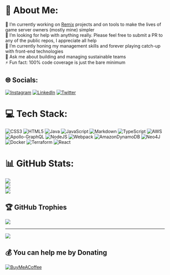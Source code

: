 # 💫 About Me:
🔭 I’m currently working on [Remix](https://remix.run) projects and on tools to make the lives of game server owners (mostly mine) simpler<br>🤝 I’m looking for help with anything really. Please feel free to submit a PR to any of the public repos, I appreciate all help<br>🌱 I’m currently honing my management skills and forever playing catch-up with front-end technologies<br>💬 Ask me about building and managing sustainable teams<br>⚡ Fun fact: 100% code coverage is just the bare minimum


## 🌐 Socials:
[![Instagram](https://img.shields.io/badge/Instagram-%23E4405F.svg?logo=Instagram&logoColor=white)](https://instagram.com/vsbmeza) [![LinkedIn](https://img.shields.io/badge/LinkedIn-%230077B5.svg?logo=linkedin&logoColor=white)](https://linkedin.com/in/vsbmeza) [![Twitter](https://img.shields.io/badge/Twitter-%231DA1F2.svg?logo=Twitter&logoColor=white)](https://twitter.com/vsbmeza) 

# 💻 Tech Stack:
![CSS3](https://img.shields.io/badge/css3-%231572B6.svg?style=for-the-badge&logo=css3&logoColor=white) ![HTML5](https://img.shields.io/badge/html5-%23E34F26.svg?style=for-the-badge&logo=html5&logoColor=white) ![Java](https://img.shields.io/badge/java-%23ED8B00.svg?style=for-the-badge&logo=java&logoColor=white) ![JavaScript](https://img.shields.io/badge/javascript-%23323330.svg?style=for-the-badge&logo=javascript&logoColor=%23F7DF1E) ![Markdown](https://img.shields.io/badge/markdown-%23000000.svg?style=for-the-badge&logo=markdown&logoColor=white) ![TypeScript](https://img.shields.io/badge/typescript-%23007ACC.svg?style=for-the-badge&logo=typescript&logoColor=white) ![AWS](https://img.shields.io/badge/AWS-%23FF9900.svg?style=for-the-badge&logo=amazon-aws&logoColor=white) ![Apollo-GraphQL](https://img.shields.io/badge/-ApolloGraphQL-311C87?style=for-the-badge&logo=apollo-graphql) ![NodeJS](https://img.shields.io/badge/node.js-6DA55F?style=for-the-badge&logo=node.js&logoColor=white) ![Webpack](https://img.shields.io/badge/webpack-%238DD6F9.svg?style=for-the-badge&logo=webpack&logoColor=black) ![AmazonDynamoDB](https://img.shields.io/badge/Amazon%20DynamoDB-4053D6?style=for-the-badge&logo=Amazon%20DynamoDB&logoColor=white) 	![Neo4J](https://img.shields.io/badge/Neo4j-008CC1?style=for-the-badge&logo=neo4j&logoColor=white) ![Docker](https://img.shields.io/badge/docker-%230db7ed.svg?style=for-the-badge&logo=docker&logoColor=white) ![Terraform](https://img.shields.io/badge/terraform-%235835CC.svg?style=for-the-badge&logo=terraform&logoColor=white) ![React](https://img.shields.io/badge/react-%2320232a.svg?style=for-the-badge&logo=react&logoColor=%2361DAFB)
# 📊 GitHub Stats:
![](https://github-readme-stats.vercel.app/api?username=meza&theme=dark&hide_border=false&include_all_commits=true&count_private=true)<br/>
![](https://github-readme-streak-stats.herokuapp.com/?user=meza&theme=dark&hide_border=false)<br/>
![](https://github-readme-stats.vercel.app/api/top-langs/?username=meza&theme=dark&hide_border=false&include_all_commits=true&count_private=true&layout=compact)

## 🏆 GitHub Trophies
![](https://github-profile-trophy.vercel.app/?username=meza&theme=radical&no-frame=false&no-bg=true&margin-w=4)

---
[![](https://visitcount.itsvg.in/api?id=meza&icon=0&color=0)](https://visitcount.itsvg.in)

  ## 💰 You can help me by Donating
  [![BuyMeACoffee](https://img.shields.io/badge/Buy%20Me%20a%20Coffee-ffdd00?style=for-the-badge&logo=buy-me-a-coffee&logoColor=black)](https://buymeacoffee.com/meza) 

  <!-- Proudly created with GPRM ( https://gprm.itsvg.in ) -->
  
